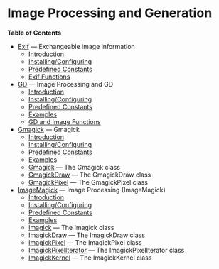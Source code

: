 Image Processing and Generation
===============================

**Table of Contents**

-   [Exif](/book/exif.html) — Exchangeable image information
    -   [Introduction](/intro/exif.html)
    -   [Installing/Configuring](/exif/setup.html)
    -   [Predefined Constants](/exif/constants.html)
    -   [Exif Functions](/ref/exif.html)
-   [GD](/book/image.html) — Image Processing and GD
    -   [Introduction](/intro/image.html)
    -   [Installing/Configuring](/image/setup.html)
    -   [Predefined Constants](/image/constants.html)
    -   [Examples](/image/examples.html)
    -   [GD and Image Functions](/ref/image.html)
-   [Gmagick](/book/gmagick.html) — Gmagick
    -   [Introduction](/intro/gmagick.html)
    -   [Installing/Configuring](/gmagick/setup.html)
    -   [Predefined Constants](/gmagick/constants.html)
    -   [Examples](/gmagick/examples.html)
    -   [Gmagick](/class/gmagick.html) — The Gmagick class
    -   [GmagickDraw](/class/gmagickdraw.html) — The GmagickDraw class
    -   [GmagickPixel](/class/gmagickpixel.html) — The GmagickPixel
        class
-   [ImageMagick](/book/imagick.html) — Image Processing (ImageMagick)
    -   [Introduction](/intro/imagick.html)
    -   [Installing/Configuring](/imagick/setup.html)
    -   [Predefined Constants](/imagick/constants.html)
    -   [Examples](/imagick/examples.html)
    -   [Imagick](/class/imagick.html) — The Imagick class
    -   [ImagickDraw](/class/imagickdraw.html) — The ImagickDraw class
    -   [ImagickPixel](/class/imagickpixel.html) — The ImagickPixel
        class
    -   [ImagickPixelIterator](/class/imagickpixeliterator.html) — The
        ImagickPixelIterator class
    -   [ImagickKernel](/class/imagickkernel.html) — The ImagickKernel
        class
